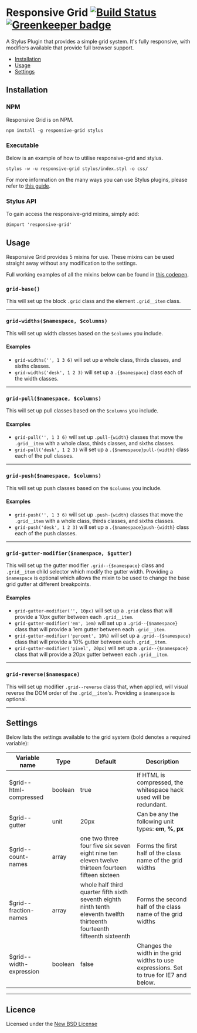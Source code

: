 # Responsive Grid [![Build Status](https://travis-ci.org/clocklimited/responsive-grid.svg?branch=master)](https://travis-ci.org/clocklimited/responsive-grid) [![Greenkeeper badge](https://badges.greenkeeper.io/clocklimited/responsive-grid.svg)](https://greenkeeper.io/)

A Stylus Plugin that provides a simple grid system. It's fully responsive, with modifiers available that provide full browser support.

* [Installation](#installation)
* [Usage](#usage)
* [Settings](#settings)

## Installation

### NPM

Responsive Grid is on NPM.

```
npm install -g responsive-grid stylus
```

### Executable

Below is an example of how to utilise responsive-grid and stylus.

```
stylus -w -u responsive-grid stylus/index.styl -o css/
```

For more information on the many ways you can use Stylus plugins, please refer to [this guide](https://gist.github.com/timjgleeson/10641220).

### Stylus API

To gain access the responsive-grid mixins, simply add:

```
@import 'responsive-grid'
```

## Usage

Responsive Grid provides 5 mixins for use. These mixins can be used straight away without any modification to the settings.

Full working examples of all the mixins below can be found in [this codepen](http://codepen.io/timjgleeson/full/KfBsc).

### `grid-base()`

This will set up the block `.grid` class and the element `.grid__item` class.

---

### `grid-widths($namespace, $columns)`

This will set up width classes based on the `$columns` you include.

#### Examples

* `grid-widths('', 1 3 6)` will set up a whole class, thirds classes, and sixths classes.
* `grid-widths('desk', 1 2 3)` will set up a `.{$namespace}` class each of the width classes.

---

### `grid-pull($namespace, $columns)`

This will set up pull classes based on the `$columns` you include.

#### Examples

* `grid-pull('', 1 3 6)` will set up `.pull-{width}` classes that move the `.grid__item` with a whole class, thirds classes, and sixths classes.
* `grid-pull('desk', 1 2 3)` will set up a `.{$namespace}pull-{width}` class each of the pull classes.

---

### `grid-push($namespace, $columns)`

This will set up push classes based on the `$columns` you include.

#### Examples

* `grid-push('', 1 3 6)` will set up `.push-{width}` classes that move the `.grid__item` with a whole class, thirds classes, and sixths classes.
* `grid-push('desk', 1 2 3)` will set up a `.{$namespace}push-{width}` class each of the push classes.

---

### `grid-gutter-modifier($namespace, $gutter)`

This will set up the gutter modifier `.grid--{$namespace}` class and `.grid__item` child selector which modify the gutter width.
Providing a `$namespace` is optional which allows the mixin to be used to change the base grid gutter at different breakpoints.

#### Examples
* `grid-gutter-modifier('', 10px)` will set up a `.grid` class that will provide a 10px gutter between each `.grid__item`.
* `grid-gutter-modifier('em', 1em)` will set up a `.grid--{$namespace}` class that will provide a 1em gutter between each `.grid__item`.
* `grid-gutter-modifier('percent', 10%)` will set up a `.grid--{$namespace}` class that will provide a 10% gutter between each `.grid__item`.
* `grid-gutter-modifier('pixel', 20px)` will set up a `.grid--{$namespace}` class that will provide a 20px gutter between each `.grid__item`.

---

### `grid-reverse($namespace)`

This will set up modifier `.grid--reverse` class that, when applied, will visual reverse the DOM order of the `.grid__item`'s. Providing a `$namespace` is optional.

---

## Settings
Below lists the settings available to the grid system (bold denotes a required variable):

Variable name           | Type    | Default | Description
----------------------- | ------- | ------- | -----------
$grid--html-compressed  | boolean | true    | If HTML is compressed, the whitespace hack used will be redundant.
$grid--gutter           | unit    | 20px    | Can be any the following unit types: **em**, **%**, **px**
$grid--count-names      | array   | one two three four five six seven eight nine ten eleven twelve thirteen fourteen fifteen sixteen | Forms the first half of the class name of the grid widths
$grid--fraction-names   | array | whole half third quarter fifth sixth seventh eighth ninth tenth eleventh twelfth thirteenth fourteenth fifteenth sixteenth | Forms the second half of the class name of the grid widths
$grid--width-expression | boolean | false   | Changes the width in the grid widths to use expressions. Set to true for IE7 and below.

---

## Licence
Licensed under the [New BSD License](http://opensource.org/licenses/bsd-license.php)
